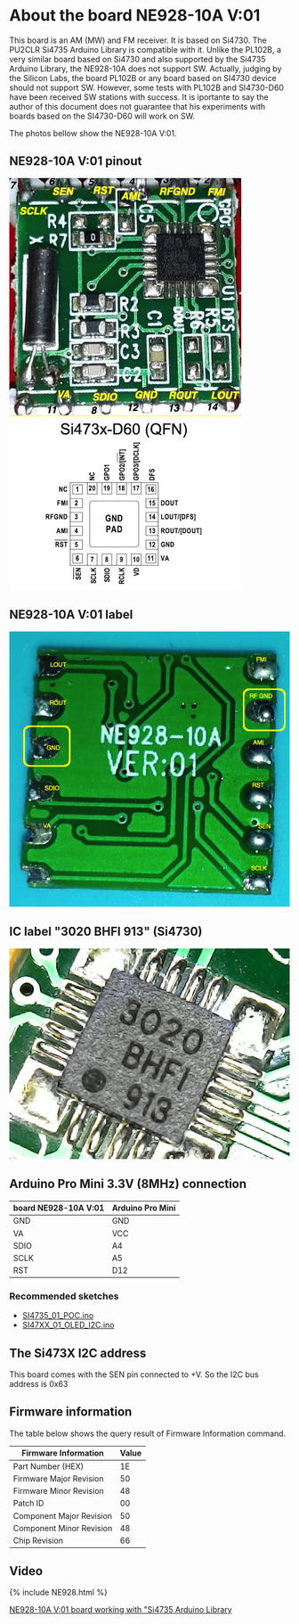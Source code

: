 # About the board NE928-10A V:01 

This board is an AM (MW) and FM receiver. It is based on Si4730. The PU2CLR Si4735 Arduino Library is compatible with it.
Unlike the PL102B, a very similar board based on Si4730 and also supported by the Si4735 Arduino Library, the NE928-10A does not support SW. Actually, judging by the Silicon Labs, the board PL102B or any board based on SI4730 device should not support SW. However, some tests with PL102B and SI4730-D60 have been received SW stations with success. It is iportante to say the author of this document does not guarantee that his experiments with boards based on the SI4730-D60 will work on SW.

The photos bellow show the NE928-10A V:01.


## NE928-10A V:01 pinout
![NE928-10A V:01 pinout](./NE928_Si4730_00.png)

## NE928-10A V:01 label

![NE928-10A V:01 label](./NE928_Si4730_01.png)


## IC label "3020 BHFI 913" (Si4730)

![Si4730 label ](./NE928_Si4730_04.jpg)


## Arduino Pro Mini 3.3V (8MHz) connection


|  board NE928-10A V:01 |  Arduino Pro Mini |
| --------------------- | ----------------- |
| GND  | GND | 
| VA   | VCC |
| SDIO | A4  |
| SCLK | A5  |
| RST  | D12 |

### Recommended sketches

* [SI4735_01_POC.ino](https://github.com/pu2clr/SI4735/tree/master/examples/SI47XX_01_SERIAL_MONITOR/SI4735_01_POC)
* [SI47XX_01_OLED_I2C.ino](https://github.com/pu2clr/SI4735/tree/master/examples/SI47XX_03_OLED_I2C/SI47XX_01_OLED_I2C)


## The Si473X I2C address 

This board comes with the SEN pin connected to +V. So the I2C bus address is 0x63


## Firmware information 

The table below shows the query result of Firmware Information command.

| Firmware Information | Value |
| ------------------- | ----- |
| Part Number (HEX) | 1E |
| Firmware Major Revision | 50 |
| Firmware Minor Revision | 48 |
| Patch ID | 00 |
| Component Major Revision | 50 |
| Component Minor Revision | 48 |
| Chip Revision | 66 |


## Video

{% include NE928.html %}

[NE928-10A V:01 board working with "Si4735 Arduino Library](https://youtu.be/An7Iq_BLxJY)

